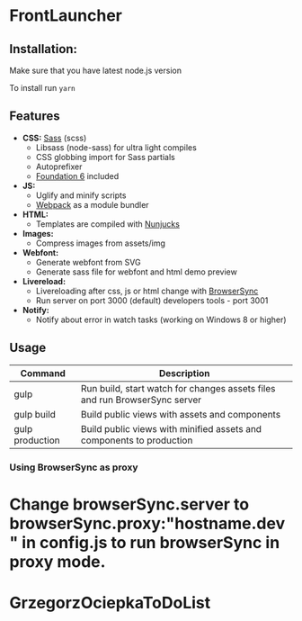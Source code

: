 
# FrontLauncher
## Installation:

Make sure that you have latest node.js version
<p>To install run
  <code>yarn</code>
</p>


## Features
- **CSS:** [Sass](http://sass-lang.com/) (scss)
  - Libsass (node-sass) for ultra light compiles
  - CSS globbing import for Sass partials
  - Autoprefixer
  - [Foundation 6](http://foundation.zurb.com/sites/docs/) included
- **JS:**
  - Uglify and minify scripts
  - [Webpack](https://webpack.github.io/) as a module bundler
- **HTML:**
  - Templates are compiled with [Nunjucks](https://mozilla.github.io/nunjucks/)
- **Images:**
  - Compress images from assets/img
- **Webfont:**
  - Generate webfont from SVG
  - Generate sass file for webfont and html demo preview 
- **Livereload:**
  - Livereloading after css, js or html change with [BrowserSync](http://www.browsersync.io/)
  - Run server on port 3000 (default) developers tools - port 3001
- **Notify:**
  - Notify about error in watch tasks (working on Windows 8 or higher)


## Usage

| Command          | Description                                                                                                                     |
|------------------|---------------------------------------------------------------------------------------------------------------------------------|
| gulp             | Run build, start watch for changes assets files and run BrowserSync server                                                      |
| gulp build       | Build public views with assets and components                                                                                   |
| gulp production  | Build public views with minified assets and components to production                                                            |


### Using BrowserSync as proxy

Change browserSync.server to browserSync.proxy:"hostname.dev" in config.js to run browserSync in proxy mode.
=======
# GrzegorzOciepkaToDoList

